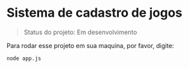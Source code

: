# Sistema de cadastro de jogos #

> Status do projeto: Em desenvolvimento

Para rodar esse projeto em sua maquina, por favor, digite:

```
node app.js
```
